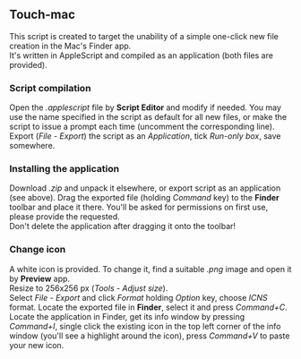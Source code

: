 ## Touch-mac
This script is created to target the unability of a simple one-click new file creation in the Mac's Finder app.  
It's written in AppleScript and compiled as an application (both files are provided). 

### Script compilation
Open the *.applescript* file by **Script Editor** and modify if needed. You may use the name specified in the script as default for all new files, or make the script to issue a prompt each time (uncomment the corresponding line).  
Export (*File* - *Export*) the script as an *Application*, tick *Run-only box*, save somewhere. 

### Installing the application
Download *.zip* and unpack it elsewhere, or export script as an application (see above).
Drag the exported file (holding *Command* key) to the **Finder** toolbar and place it there. You'll be asked for permissions on first use, please provide the requested.  
Don't delete the application after dragging it onto the toolbar!

### Change icon
A white icon is provided. To change it, find a suitable *.png* image and open it by **Preview** app.  
Resize to 256x256 px (*Tools* - *Adjust size*).  
Select *File - Export* and click *Format* holding *Option* key, choose *ICNS* format.
Locate the exported file in **Finder**, select it and press *Command+C*.  
Locate the application in Finder, get its info window by pressing *Command+I*, single click the existing icon in the top left corner of the info window (you'll see a highlight around the icon), press *Command+V* to paste your new icon. 
